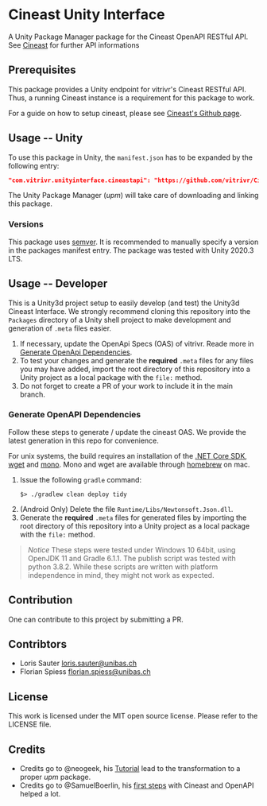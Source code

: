 # Cineast Unity Interface

A Unity Package Manager package for the Cineast OpenAPI RESTful API.
See [Cineast](https://github.com/vitrivr/cineast) for further API informations

## Prerequisites

This package provides a Unity endpoint for vitrivr's Cineast RESTful API.
Thus, a running Cineast instance is a requirement for this package to work.

For a guide on how to setup cineast, please see [Cineast's Github page](https://github.com/vitrivr/cineast).

## Usage -- Unity

To use this package in Unity, the `manifest.json` has to be expanded by the following entry:

```json
"com.vitrivr.unityinterface.cineastapi": "https://github.com/vitrivr/CineastUnityInterface.git"
```

The Unity Package Manager (_upm_) will take care of downloading and linking this package.

### Versions

This package uses [semver](https://semver.org). It is recommended to manually specify a version in the packages manifest entry.
The package was tested with Unity 2020.3 LTS.

## Usage -- Developer

This is a Unity3d project setup to easily develop (and test) the Unity3d Cineast Interface.
We strongly recommend cloning this repository into the `Packages` directory of a Unity shell project to make development and generation of `.meta` files easier.

1. If necessary, update the OpenApi Specs (OAS) of vitrivr. Reade more in [Generate OpenApi Dependencies](#generate-openapi-dependencies).
2. To test your changes and generate the **required** `.meta` files for any files you may have added, import the root directory of this repository into a Unity project as a local package with the `file:` method.
3. Do not forget to create a PR of your work to include it in the main branch.

### Generate OpenAPI Dependencies

Follow these steps to generate / update the cineast OAS. We provide the latest generation in this repo for convenience.

For unix systems, the build requires an installation of the [.NET Core SDK](https://dotnet.microsoft.com/), [wget](https://www.gnu.org/software/wget/) and [mono](https://www.mono-project.com). Mono and wget are available through [homebrew](https://brew.sh) on mac.

1. Issue the following `gradle` command:
   ```
   $> ./gradlew clean deploy tidy
   ```
2. (Android Only) Delete the file `Runtime/Libs/Newtonsoft.Json.dll`.
3. Generate the **required** `.meta` files for generated files by importing the root directory of this repository into a Unity project as a local package with the `file:` method.

> _Notice_
> These steps were tested under Windows 10 64bit, using OpenJDK 11 and Gradle 6.1.1. The publish script was tested with python 3.8.2.
> While these scripts are written with platform independence in mind, they might not work as expected.

## Contribution

One can contribute to this project by submitting a PR.

## Contribtors

 * Loris Sauter <loris.sauter@unibas.ch>
 * Florian Spiess <florian.spiess@unibas.ch>

## License

This work is licensed under the MIT open source license. Please refer to the LICENSE file.

## Credits

 * Credits go to @neogeek, his [Tutorial](https://github.com/neogeek/unity-package-example) lead to the transformation to a proper _upm_ package.
 * Credits go to @SamuelBoerlin, his [first steps](https://github.com/SamuelBoerlin/Cineast-OpenAPI-Implementation) with Cineast and OpenAPI helped a lot.
